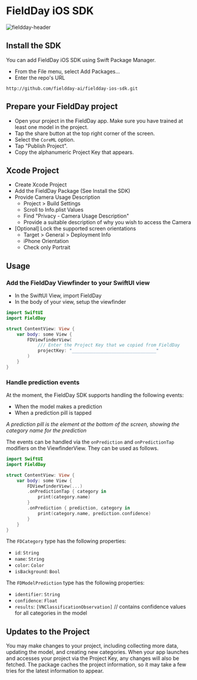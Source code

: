 # FieldDay iOS SDK
![fieldday-header](https://github.com/fieldday-ai/fieldday-ios-sdk/assets/58298401/04c5a285-7729-4615-be33-92804bbd259a)

## Install the SDK

You can add FieldDay iOS SDK using Swift Package Manager.
- From the File menu, select Add Packages...
- Enter the repo's URL
```
http://github.com/fieldday-ai/fieldday-ios-sdk.git
```

## Prepare your FieldDay project

-   Open your project in the FieldDay app. Make sure you have trained at least one model in the project.
-   Tap the share button at the top right corner of the screen.
-   Select the `CoreML` option.
-   Tap "Publish Project".
-   Copy the alphanumeric Project Key that appears.


## Xcode Project

-   Create Xcode Project
-   Add the FieldDay Package (See Install the SDK)
-   Provide Camera Usage Description
    -   Project > Build Settings
    -   Scroll to Info.plist Values
    -   Find "Privacy - Camera Usage Description"
    -   Provide a suitable description of why you wish to access the Camera
-   [Optional] Lock the supported screen orientations
    -   Target > General > Deployment Info
    -   iPhone Orientation
    -   Check only Portrait

## Usage
### Add the FieldDay Viewfinder to your SwiftUI view

-   In the SwiftUI View, import FieldDay
-   In the body of your view, setup the viewfinder

```swift
import SwiftUI
import FieldDay

struct ContentView: View {
    var body: some View {
        FDViewfinderView(
            /// Enter the Project Key that we copied from FieldDay
            projectKey: "________________________________"
        )
    }
}
```
    
### Handle prediction events

At the moment, the FieldDay SDK supports handling the following events:
-   When the model makes a prediction
-   When a prediction pill is tapped

*A prediction pill is the element at the bottom of the screen, showing the category name for the prediction*

The events can be handled via the `onPrediction` and `onPredictionTap` modifiers on the ViewfinderView. They can be used as follows.

```swift
import SwiftUI
import FieldDay

struct ContentView: View {
    var body: some View {
        FDViewfinderView(...)
        .onPredictionTap { category in
            print(category.name)
        }
        .onPrediction { prediction, category in
            print(category.name, prediction.confidence)
        }
    }
}
```

The `FDCategory` type has the following properties:
- `id`: `String`
- `name`: `String`
- `color`: `Color`
- `isBackground`: `Bool`

The `FDModelPrediction` type has the following properties:
- `identifier`: `String`
- `confidence`: `Float`
- `results`: `[VNClassificationObservation]` // contains confidence values for all categories in the model

## Updates to the Project

You may make changes to your project, including collecting more data, updating the model, and creating new categories. 
When your app launches and accesses your project via the Project Key, any changes will also be fetched. The package caches the project information, so it may take a few tries for the latest information to appear.  
